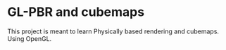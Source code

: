 # GL-PBR and cubemaps
This project is meant to learn Physically based rendering and cubemaps.
Using OpenGL.
